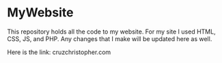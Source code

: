 # MyWebsite

This repository holds all the code to my website. 
For my site I used HTML, CSS, JS, and PHP. Any changes that
I make will be updated here as well. 

Here is the link:
cruzchristopher.com
